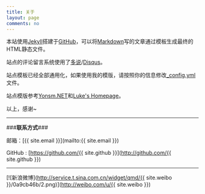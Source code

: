 ```yaml
---
title: 关于
layout: page
comments: no
---
```


本站使用[Jekyll](http://jekyllrb.com/)搭建于[GitHub](https://github.com/)，可以将[Markdown](http://zh.wikipedia.org/wiki/Markdown)写的文章通过模板生成最终的HTML静态文件。 
  
站点的评论留言系统使用了[多说](http://duoshuo.com/)/[Disqus](http://disqus.com/)。
  
站点模板已经全部通用化，如果使用我的模版，请按照你的信息修改[_config.yml](https://github.com/xwlogic/xwlogic.github.com/blob/master/_config.yml)文件。  

站点模版参考[Yonsm.NET](http://github.com/Yonsm/NET)和[Luke's Homepage](https://github.com/kejinlu/kejinlu.github.com)。


以上，感谢~

-------

###**联系方式**###

邮箱：[{{ site.email }}](mailto:{{ site.email }})

GitHub : [https://github.com/{{ site.github }}](http://github.com/{{ site.github }})

---

[![新浪微博](http://service.t.sina.com.cn/widget/qmd/{{ site.weibo }}/0a9cb46b/2.png)](http://weibo.com/u/{{ site.weibo }})

